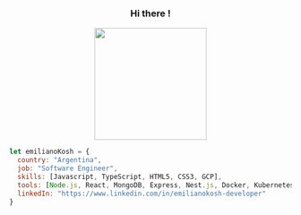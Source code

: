 <p align="center">
  <h3 align="center"> Hi there ! </h3>
</p>

<p align="center">
  <img width="200" height="200" src="https://emilianokosh.netlify.app/static/media/avatar1.59383aed.png">
</p>


```javascript
let emilianoKosh = {
  country: "Argentina",
  job: "Software Engineer",
  skills: [Javascript, TypeScript, HTML5, CSS3, GCP],
  tools: [Node.js, React, MongoDB, Express, Nest.js, Docker, Kubernetes, etc.],
  linkedIn: "https://www.linkedin.com/in/emilianokosh-developer"
}
```
